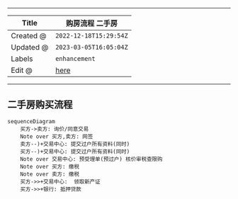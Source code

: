 -----

| Title     | 购房流程 二手房                                        |
| --------- | ----------------------------------------------- |
| Created @ | `2022-12-18T15:29:54Z`                          |
| Updated @ | `2023-03-05T16:05:04Z`                          |
| Labels    | `enhancement`                                   |
| Edit @    | [here](https://github.com/junxnone/F/issues/45) |

-----

## 二手房购买流程

``` mermaid
sequenceDiagram
    买方->卖方: 询价/同意交易
    Note over 买方,卖方: 网签
    卖方--)+交易中心: 提交过户所有资料(同时)
    买方--)+交易中心: 提交过户所有资料(同时)
    Note over 交易中心: 预受理单(预过户) 核价审税查限购
    Note over 买方: 缴税
    Note over 卖方: 缴税
    买方->>+交易中心:  领取新产证
    买方->>+银行: 抵押贷款


```
